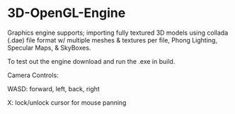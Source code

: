 # 3D-OpenGL-Engine
Graphics engine supports; importing fully textured 3D models using collada (.dae) file format w/ multiple
meshes & textures per file, Phong Lighting, Specular Maps, & SkyBoxes.

To test out the engine download and run the .exe in build.

Camera Controls:

WASD: forward, left, back, right

X: lock/unlock cursor for mouse panning
